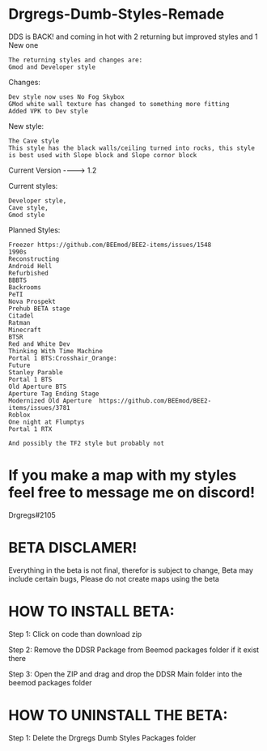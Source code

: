 # Drgregs-Dumb-Styles-Remade

DDS is BACK! and coming in hot with 2 returning but improved styles and 1 New one

```
The returning styles and changes are:
Gmod and Developer style
```

Changes:
```
Dev style now uses No Fog Skybox
GMod white wall texture has changed to something more fitting
Added VPK to Dev style
```

New style:
```
The Cave style
This style has the black walls/ceiling turned into rocks, this style is best used with Slope block and Slope cornor block
```



Current Version ----> 1.2

Current styles:
```
Developer style,
Cave style,
Gmod style
```



Planned Styles:
```
Freezer https://github.com/BEEmod/BEE2-items/issues/1548
1990s
Reconstructing
Android Hell
Refurbished
BBBTS 
Backrooms 
PeTI
Nova Prospekt 
Prehub BETA stage 
Citadel
Ratman 
Minecraft 
BTSR 
Red and White Dev 
Thinking With Time Machine 
Portal 1 BTS:Crosshair_Orange: 
Future 
Stanley Parable 
Portal 1 BTS 
Old Aperture BTS 
Aperture Tag Ending Stage 
Modernized Old Aperture  https://github.com/BEEmod/BEE2-items/issues/3781
Roblox 
One night at Flumptys
Portal 1 RTX

And possibly the TF2 style but probably not
```

# If you make a map with my styles feel free to message me on discord!

Drgregs#2105





# BETA DISCLAMER!
Everything in the beta is not final, therefor is subject to change, Beta may include certain bugs, Please do not create maps using the beta

# HOW TO INSTALL BETA:
Step 1:
Click on code than download zip

Step 2:
Remove the DDSR Package from Beemod packages folder if it exist there

Step 3:
Open the ZIP and drag and drop the DDSR Main folder into the beemod packages folder


# HOW TO UNINSTALL THE BETA:

Step 1: Delete the Drgregs Dumb Styles Packages folder

